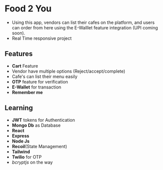 
# Food 2 You

- Using this app, vendors can list their cafes on the platform, and users can order from here using the E-Walllet feature integration (UPI coming soon).
- Real Time responsive project




## Features

- **Cart** Feature
- Vendor have multiple options (Reject/accept/complete)
- Cafe's can list their menu easily
- **OTP** feature for verification
- **E-Wallet** for transaction
- **Remember me**


## Learning
- **JWT** tokens for Authentication
- **Mongo Db** as Database
- **React**
- **Express**
- **Node Js**
- **Recoil**(State Management)
- **Tailwind**
- **Twilio** for OTP
- *bcryptjs* on the way